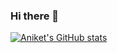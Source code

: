 ### Hi there 👋

<!--
**aniket811/aniket811** is a ✨ _special_ ✨ repository because its `README.md` (this file) appears on your GitHub profile.

Here are some ideas to get you started:

- 🔭 I’m currently working on ...
- 🌱 I’m currently learning Javascript libraries and Frameworks
- 💬 Ask me about ...
- 📫 How to reach me: 
- 😄 Pronouns: ...
- ⚡ Fun fact about me: I like to code Midnight 
-->
[![Aniket's GitHub stats](https://github-readme-stats.vercel.app/api?username=aniket811)](https://github.com/aniket811/github-readme-stats)
